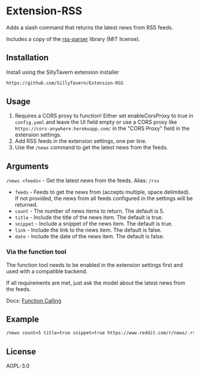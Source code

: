 # Extension-RSS

Adds a slash command that returns the latest news from RSS feeds.

Includes a copy of the [rss-parser](https://github.com/rbren/rss-parser) library (MIT license).

## Installation

Install using the SillyTavern extension installer

```txt
https://github.com/SillyTavern/Extension-RSS
```

## Usage

1. Requires a CORS proxy to function! Either set enableCorsProxy to true in `config.yaml` and leave the UI field empty or use a CORS proxy like `https://cors-anywhere.herokuapp.com/` in the "CORS Proxy" field in the extension settings.
2. Add RSS feeds in the extension settings, one per line.
3. Use the `/news` command to get the latest news from the feeds.

## Arguments

`/news <feeds>` - Get the latest news from the feeds. Alias: `/rss`

- `feeds` - Feeds to get the news from (accepts multiple, space delimited). If not provided, the news from all feeds configured in the settings will be returned.
- `count` - The number of news items to return. The default is 5.
- `title` - Include the title of the news item. The default is true.
- `snippet` - Include a snippet of the news item. The default is true.
- `link` - Include the link to the news item. The default is false.
- `date` - Include the date of the news item. The default is false.

### Via the function tool

The function tool needs to be enabled in the extension settings first and used with a compatible backend.

If all requirements are met, just ask the model about the latest news from the feeds.

Docs: [Function Calling](https://docs.sillytavern.app/for-contributors/function-calling/)

## Example

```txt
/news count=5 title=true snippet=true https://www.reddit.com/r/news/.rss https://www.reddit.com/r/worldnews/.rss
```

## License

AGPL-3.0
